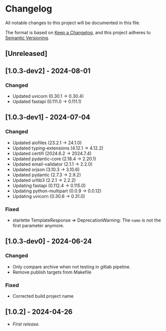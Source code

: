<!-- markdownlint-configure-file { "MD024": false } -->
# Changelog

All notable changes to this project will be documented in this file.

The format is based on [Keep a Changelog](https://keepachangelog.com/en/1.1.0/),
and this project adheres to [Semantic Versioning](https://semver.org/spec/v2.0.0.html).

## [Unreleased]

## [1.0.3-dev2] - 2024-08-01

### Changed

- Updated uvicorn (0.30.1 -> 0.30.4)
- Updated fastapi (0.111.0 -> 0.111.1)

## [1.0.3-dev1] - 2024-07-04

### Changed

- Updated aiofiles (23.2.1 -> 24.1.0)
- Updated typing-extensions (4.12.1 -> 4.12.2)
- Updated certifi (2024.6.2 -> 2024.7.4)
- Updated pydantic-core (2.18.4 -> 2.20.1)
- Updated email-validator (2.1.1 -> 2.2.0)
- Updated orjson (3.10.3 -> 3.10.6)
- Updated pydantic (2.7.3 -> 2.9.2)
- Updated urllib3 (2.2.1 -> 2.2.2)
- Updating fastapi (0.112.4 -> 0.115.0)
- Updating python-multipart (0.0.9 -> 0.0.12)
- Updating uvicorn (0.30.6 -> 0.31.0)

### Fixed

- starlette TemplateResponse => DeprecationWarning: The `name` is not the first parameter anymore.

## [1.0.3-dev0] - 2024-06-24

### Changed

- Only compare archive when not testing in gitlab pipeline.
- Remove publish targets from Makefile

### Fixed

- Corrected build project name

## [1.0.2] - 2024-04-26

- _First release._
